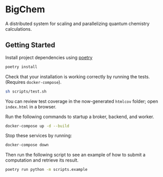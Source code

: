 # BigChem

A distributed system for scaling and parallelizing quantum chemistry calculations.

## Getting Started

Install project dependencies using [poetry](https://python-poetry.org/)

```sh
poetry install
```

Check that your installation is working correctly by running the tests. (Requires `docker-compose`).

```sh
sh scripts/test.sh
```

You can review test coverage in the now-generated `htmlcov` folder; open `index.html` in a browser.

Run the following commands to startup a broker, backend, and worker.

```sh
docker-compose up -d --build
```

Stop these services by running:

```sh
docker-compose down
```

Then run the following script to see an example of how to submit a computation and retrieve its result.

```sh
poetry run python -m scripts.example
```
